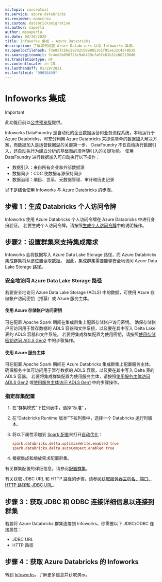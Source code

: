 ```yaml
---
ms.topic: conceptual
ms.service: azure-databricks
ms.reviewer: mamccrea
ms.custom: databricksmigration
ms.author: saperla
author: mssaperla
ms.date: 04/20/2020
title: Infoworks 集成 - Azure Databricks
description: 了解如何设置 Azure Databricks 以与 Infoworks 集成。
ms.openlocfilehash: fde85fcb6c28242c599985361f05ee32c4a49b35
ms.sourcegitcommit: 5c4ed6b098726c9a6439cfa6fc61b32e062198d0
ms.translationtype: HT
ms.contentlocale: zh-CN
ms.lasthandoff: 01/29/2021
ms.locfileid: "99058499"
---
```

# <a name="infoworks-integration"></a>Infoworks 集成

> [!IMPORTANT]
>
> 此功能目前以[公共预览版](../../release-notes/release-types.md)提供。

Infoworks DataFoundry 是自动化的企业数据运营和业务流程系统，本地运行于 Azure Databricks，可充分利用 Azure Databricks 来提供简单的数据加入解决方案，而数据加入是运营数据湖的关键第一步。
DataFoundry 不仅自动执行数据引入，还自动执行为建立分析的基础而必须伴随引入的关键功能。
使用 DataFoundry 进行数据加入可自动执行以下操作：

* 数据引入：来自所有企业和外部数据源
* 数据同步：CDC 使数据与源保持同步
* 数据治理：编目、世系、元数据管理、审计和历史记录

以下是结合使用 Infoworks 与 Azure Databricks 的步骤。

## <a name="step-1-generate-a-databricks-personal-access-token"></a><a id="step-1-generate-a-databricks-personal-access-token"> </a><a id="token"> </a>步骤 1：生成 Databricks 个人访问令牌

Infoworks 使用 Azure Databricks 个人访问令牌在 Azure Databricks 中进行身份验证。 若要生成个人访问令牌，请按照[生成个人访问令牌](../../dev-tools/api/latest/authentication.md#token-management)中的说明操作。

## <a name="step-2-set-up-a-cluster-to-support-integration-needs"></a><a id="cluster"> </a><a id="step-2-set-up-a-cluster-to-support-integration-needs"> </a>步骤2：设置群集来支持集成需求

Infoworks 会将数据写入 Azure Data Lake Storage 路径，而 Azure Databricks 集成群集将从该位置读取数据。 因此，集成群集需要能够安全地访问 Azure Data Lake Storage 路径。

### <a name="secure-access-to-an-azure-data-lake-storage-path"></a>安全地访问 Azure Data Lake Storage 路径

若要安全地访问 Azure Data Lake Storage (ADLS) 中的数据，可使用 Azure 存储帐户访问密钥（推荐）或 Azure 服务主体。

#### <a name="use-an-azure-storage-account-access-key"></a>使用 Azure 存储帐户访问密钥

可在配置 Apache Spark 期间在集成群集上配置存储帐户访问密钥。 确保存储帐户可访问用于暂存数据的 ADLS 容器和文件系统，以及要在其中写入 Delta Lake 表的 ADLS 容器和文件系统。 若要将集成群集配置为使用密钥，请按照[使用存储密钥访问 ADLS Gen2](../../data/data-sources/azure/azure-datalake-gen2.md#adls-gen2-access-key) 中的步骤操作。

#### <a name="use-an-azure-service-principal"></a>使用 Azure 服务主体

可在配置 Apache Spark 期间在 Azure Databricks 集成群集上配置服务主体。 确保服务主体可访问用于暂存数据的 ADLS 容器，以及要在其中写入 Delta 表的 ADLS 容器。 若要将集成群集配置为使用服务主体，请按照[使用服务主体访问 ADLS Gen2](../../data/data-sources/azure/azure-datalake-gen2.md#adls-gen2-oauth-2) 或[使用服务主体访问 ADLS Gen1](../../data/data-sources/azure/azure-datalake.md#adls-gen1-oauth-2) 中的步骤操作。

###  <a name="specify-the-cluster-configuration"></a>指定群集配置

1. 在“群集模式”下拉列表中，选择“标准” 。
2. 在“Databricks Runtime 版本”下拉列表中，选择一个 Databricks 运行时版本。
3. 将以下属性添加到 [Spark 配置](../../clusters/configure.md#spark-config)来打开[自动优化](../../delta/optimizations/auto-optimize.md)：

   ```ini
   spark.databricks.delta.optimizeWrite.enabled true
   spark.databricks.delta.autoCompact.enabled true
   ```

4. 根据集成和缩放需求配置群集。

有关群集配置的详细信息，请参阅[配置群集](../../clusters/configure.md)。

有关获取 JDBC URL 和 HTTP 路径的步骤，请参阅[获取服务器主机名、端口、HTTP 路径和 JDBC URL](../bi/jdbc-odbc-bi.md#get-server-hostname-port-http-path-and-jdbc-url)。

## <a name="step-3-obtain-jdbc-and-odbc-connection-details-to-connect-to-a-cluster"></a><a id="connection"> </a><a id="step-3-obtain-jdbc-and-odbc-connection-details-to-connect-to-a-cluster"> </a>步骤 3：获取 JDBC 和 ODBC 连接详细信息以连接到群集

若要将 Azure Databricks 群集连接到 Infoworks，你需要以下 JDBC/ODBC 连接属性：

* JDBC URL
* HTTP 路径

## <a name="step-4-get-infoworks-for-azure-databricks"></a>步骤 4：获取 Azure Databricks 的 Infoworks

转到 [Infoworks](https://www.infoworks.io/datafoundry-for-databricks/?utm_source=Databricks&utm_medium=website&utm_campaign=Databricks%20Ingestion%20Network%20Launch&utm_term=ingestion%2C%20onboarding)，了解更多信息并获取演示。